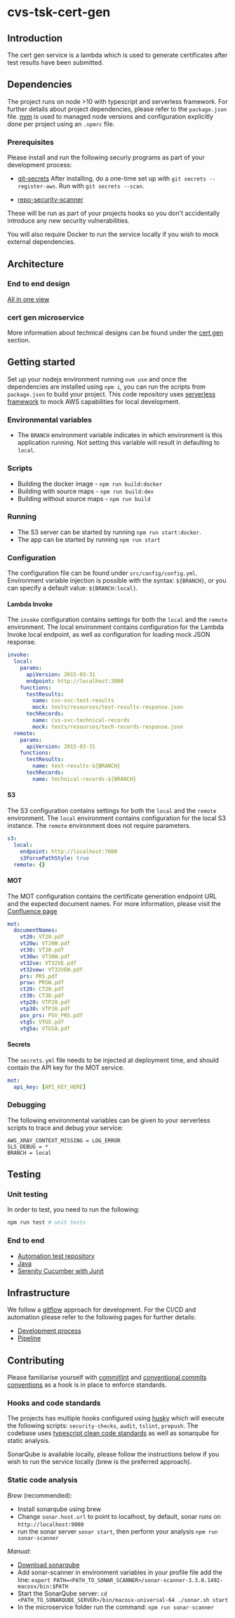 # cvs-tsk-cert-gen

## Introduction

The cert gen service is a lambda which is used to generate certificates after test results have been submitted.

## Dependencies

The project runs on node >10 with typescript and serverless framework. For further details about project dependencies, please refer to the `package.json` file.
[nvm](https://github.com/nvm-sh/nvm/blob/master/README.md) is used to managed node versions and configuration explicitly done per project using an `.npmrc` file.

### Prerequisites

Please install and run the following securiy programs as part of your development process:

- [git-secrets](https://github.com/awslabs/git-secrets)
  After installing, do a one-time set up with `git secrets --register-aws`. Run with `git secrets --scan`.

- [repo-security-scanner](https://github.com/UKHomeOffice/repo-security-scanner)

These will be run as part of your projects hooks so you don't accidentally introduce any new security vulnerabilities.

You will also require Docker to run the service locally if you wish to mock external dependencies.

## Architecture

### End to end design

[All in one view](https://wiki.dvsacloud.uk/pages/viewpage.action?pageId=79254695)

### cert gen microservice

More information about technical designs can be found under the [cert gen](https://wiki.dvsacloud.uk/display/HVT/Certificate+Generation+Design) section.

## Getting started

Set up your nodejs environment running `nvm use` and once the dependencies are installed using `npm i`, you can run the scripts from `package.json` to build your project.
This code repository uses [serverless framework](https://www.serverless.com/framework/docs/) to mock AWS capabilities for local development.

### Environmental variables

- The `BRANCH` environment variable indicates in which environment is this application running. Not setting this variable will result in defaulting to `local`.

### Scripts

- Building the docker image - `npm run build:docker`
- Building with source maps - `npm run build:dev`
- Building without source maps - `npm run build`

### Running

- The S3 server can be started by running `npm run start:docker`.
- The app can be started by running `npm run start`

### Configuration

The configuration file can be found under `src/config/config.yml`.
Environment variable injection is possible with the syntax:
`${BRANCH}`, or you can specify a default value: `${BRANCH:local}`.

#### Lambda Invoke

The `invoke` configuration contains settings for both the `local` and the `remote` environment.
The local environment contains configuration for the Lambda Invoke local endpoint, as well as configuration for loading mock JSON response.

```yml
invoke:
  local:
    params:
      apiVersion: 2015-03-31
      endpoint: http://localhost:3000
    functions:
      testResults:
        name: cvs-svc-test-results
        mock: tests/resources/test-results-response.json
      techRecords:
        name: cvs-svc-technical-records
        mock: tests/resources/tech-records-response.json
  remote:
    params:
      apiVersion: 2015-03-31
    functions:
      testResults:
        name: test-results-${BRANCH}
      techRecords:
        name: technical-records-${BRANCH}
```

#### S3

The S3 configuration contains settings for both the `local` and the `remote` environment. The `local` environment contains configuration for the local S3 instance. The `remote` environment does not require parameters.

```yml
s3:
  local:
    endpoint: http://localhost:7000
    s3ForcePathStyle: true
  remote: {}
```

#### MOT

The MOT configuration contains the certificate generation endpoint URL and the expected document names. For more information, please visit the [Confluence page](https://wiki.i-env.net/display/MP/Document+Generation+Service+Contract)

```yml
mot:
  documentNames:
    vt20: VT20.pdf
    vt20w: VT20W.pdf
    vt30: VT30.pdf
    vt30w: VT30W.pdf
    vt32ve: VT32VE.pdf
    vt32vew: VT32VEW.pdf
    prs: PRS.pdf
    prsw: PRSW.pdf
    ct20: CT20.pdf
    ct30: CT30.pdf
    vtp20: VTP20.pdf
    vtp30: VTP30.pdf
    psv_prs: PSV_PRS.pdf
    vtg5: VTG5.pdf
    vtg5a: VTG5A.pdf
```

#### Secrets

The `secrets.yml` file needs to be injected at deployment time, and should contain the API key for the MOT service.

```yml
mot:
  api_key: [API_KEY_HERE]
```

### Debugging

The following environmental variables can be given to your serverless scripts to trace and debug your service:

```shell
AWS_XRAY_CONTEXT_MISSING = LOG_ERROR
SLS_DEBUG = *
BRANCH = local
```

## Testing

### Unit testing

In order to test, you need to run the following:

```sh
npm run test # unit tests
```

### End to end

- [Automation test repository](https://github.com/dvsa/cvs-auto-svc)
- [Java](https://docs.oracle.com/en/java/javase/11/)
- [Serenity Cucumber with Junit](https://serenity-bdd.github.io/theserenitybook/latest/junit-basic.html)

## Infrastructure

We follow a [gitflow](https://www.atlassian.com/git/tutorials/comparing-workflows/gitflow-workflow) approach for development.
For the CI/CD and automation please refer to the following pages for further details:

- [Development process](https://wiki.dvsacloud.uk/display/HVT/CVS+Pipeline+Infrastructure)
- [Pipeline](https://wiki.dvsacloud.uk/pages/viewpage.action?pageId=36870584)

## Contributing

Please familiarise yourself with [commitlint](https://commitlint.js.org/#/) and [conventional commits conventions](https://www.conventionalcommits.org/en/v1.0.0-beta.2/) as a hook is in place to enforce standards.

### Hooks and code standards

The projects has multiple hooks configured using [husky](https://github.com/typicode/husky#readme) which will execute the following scripts: `security-checks`, `audit`, `tslint`, `prepush`.
The codebase uses [typescript clean code standards](https://github.com/labs42io/clean-code-typescript) as well as sonarqube for static analysis.

SonarQube is available locally, please follow the instructions below if you wish to run the service locally (brew is the preferred approach).

### Static code analysis

_Brew_ (recommended):

- Install sonarqube using brew
- Change `sonar.host.url` to point to localhost, by default, sonar runs on `http://localhost:9000`
- run the sonar server `sonar start`, then perform your analysis `npm run sonar-scanner`

_Manual_:

- [Download sonarqube](https://www.sonarqube.org/downloads/)
- Add sonar-scanner in environment variables in your profile file add the line: `export PATH=<PATH_TO_SONAR_SCANNER>/sonar-scanner-3.3.0.1492-macosx/bin:$PATH`
- Start the SonarQube server: `cd <PATH_TO_SONARQUBE_SERVER>/bin/macosx-universal-64 ./sonar.sh start`
- In the microservice folder run the command: `npm run sonar-scanner`
